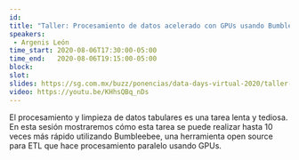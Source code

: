```yaml
---
id: 
title: "Taller: Procesamiento de datos acelerado con GPUs usando Bumblebee"
speakers:
 - Argenis León
time_start: 2020-08-06T17:30:00-05:00
time_end:   2020-08-06T19:15:00-05:00
block: 
slot: 
slides: https://sg.com.mx/buzz/ponencias/data-days-virtual-2020/taller-procesamiento-de-datos-acelerado-con-gpus-usando
video: https://youtu.be/KHhsQBq_nDs
---
```


El procesamiento y limpieza de datos tabulares es una tarea lenta y tediosa. En esta sesión mostraremos cómo esta tarea se puede realizar hasta 10 veces más rápido utilizando Bumbleebee, una herramienta open source para ETL que hace procesamiento paralelo usando GPUs.